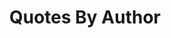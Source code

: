---
title: "Quotes By Author"
image: "https://images.unsplash.com/photo-1570098878005-6d245369472c?ixlib=rb-1.2.1&ixid=eyJhcHBfaWQiOjEyMDd9&auto=format&fit=crop&w=500&q=60"
---
